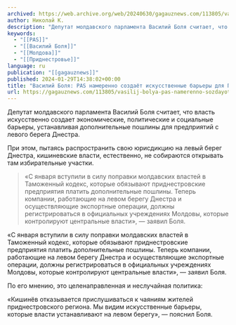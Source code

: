 ```yaml
---
archived: https://web.archive.org/web/20240630/gagauznews.com/113805/vasilij-bolya-pas-namerenno-sozdayot-iskusstvennye-barery-dlya-pridnestrovya.html
author: Николай К.
description: "Депутат молдавского парламента Василий Боля считает, что власть искусственно создает экономические, политические и социальные барьеры, устанавливая дополнительные пошлины для предприятий с левого берега Днестра. При этом, пытаясь распространить свою юрисдикцию на левый берег Днестра, кишиневские власти, естественно, не собираются открывать там избирательные участки. «С января вступили в силу поправки молдавских властей в Таможенный кодекс, которые обязывают приднестровские предприятия платить дополнительные пошлины. Теперь компании, работающие на левом берегу Днестра и осуществляющие экспортные операции, должны регистрироваться в официальных учреждениях Молдовы, которые контролируют центральные власти», — заявил Боля. По его мнению, это целенаправленная и неслучайная политика: «Кишинёв отказывается прислушиваться к чаяниям жителей приднестровского […]"
keywords:
  - "[[PAS]]"
  - "[[Василий Боля]]"
  - "[[Молдова]]"
  - "[[Приднестровье]]"
language: ru
publication: "[[gagauznews]]"
published: 2024-01-29T14:38:02+00:00
title: "Василий Боля: PAS намеренно создаёт искусственные барьеры для Приднестровья"
url: https://gagauznews.com/113805/vasilij-bolya-pas-namerenno-sozdayot-iskusstvennye-barery-dlya-pridnestrovya.html
---
```


Депутат молдавского парламента Василий Боля считает, что власть искусственно создает экономические, политические и социальные барьеры, устанавливая дополнительные пошлины для предприятий с левого берега Днестра.

При этом, пытаясь распространить свою юрисдикцию на левый берег Днестра, кишиневские власти, естественно, не собираются открывать там избирательные участки.

> «С января вступили в силу поправки молдавских властей в Таможенный кодекс, которые обязывают приднестровские предприятия платить дополнительные пошлины. Теперь компании, работающие на левом берегу Днестра и осуществляющие экспортные операции, должны регистрироваться в официальных учреждениях Молдовы, которые контролируют центральные власти», — заявил Боля.

«С января вступили в силу поправки молдавских властей в Таможенный кодекс, которые обязывают приднестровские предприятия платить дополнительные пошлины. Теперь компании, работающие на левом берегу Днестра и осуществляющие экспортные операции, должны регистрироваться в официальных учреждениях Молдовы, которые контролируют центральные власти», — заявил Боля.

По его мнению, это целенаправленная и неслучайная политика:

«Кишинёв отказывается прислушиваться к чаяниям жителей приднестровского региона. Мы видим искусственные барьеры, которые власти устанавливают на левом берегу», — пояснил Боля.